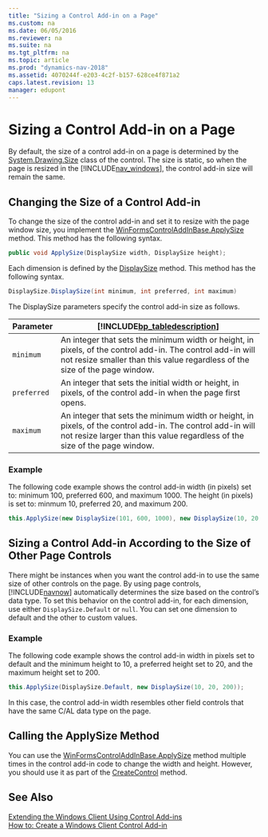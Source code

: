 ```yaml
---
title: "Sizing a Control Add-in on a Page"
ms.custom: na
ms.date: 06/05/2016
ms.reviewer: na
ms.suite: na
ms.tgt_pltfrm: na
ms.topic: article
ms.prod: "dynamics-nav-2018"
ms.assetid: 4070244f-e203-4c2f-b157-628ce4f871a2
caps.latest.revision: 13
manager: edupont
---
```

# Sizing a Control Add-in on a Page
By default, the size of a control add-in on a page is determined by the [System.Drawing.Size](assetId:///T:System.Drawing.Size) class of the control. The size is static, so when the page is resized in the [!INCLUDE[nav_windows](includes/nav_windows_md.md)], the control add-in size will remain the same.  
  
## Changing the Size of a Control Add-in  
 To change the size of the control add-in and set it to resize with the page window size, you implement the [WinFormsControlAddInBase.ApplySize](assetId:///M:Microsoft.Dynamics.Framework.UI.Extensibility.WinForms.WinFormsControlAddInBase.ApplySize(Microsoft.Dynamics.Framework.UI.Extensibility.WinForms.DisplaySize,Microsoft.Dynamics.Framework.UI.Extensibility.WinForms.DisplaySize)) method. This method has the following syntax.  
  
```c#  
public void ApplySize(DisplaySize width, DisplaySize height);  
```  
  
 Each dimension is defined by the [DisplaySize](assetId:///T:Microsoft.Dynamics.Framework.UI.Extensibility.WinForms.DisplaySize) method. This method has the following syntax.  
  
```c#  
DisplaySize.DisplaySize(int minimum, int preferred, int maximum)  
```  
  
 The DisplaySize parameters specify the control add-in size as follows.  
  
|Parameter|[!INCLUDE[bp_tabledescription](includes/bp_tabledescription_md.md)]|  
|---------------|---------------------------------------|  
|`minimum`|An integer that sets the minimum width or height, in pixels, of the control add-in. The control add-in will not resize smaller than this value regardless of the size of the page window.|  
|`preferred`|An integer that sets the initial width or height, in pixels, of the control add-in when the page first opens.|  
|`maximum`|An integer that sets the minimum width or height, in pixels, of the control add-in. The control add-in will not resize larger than this value regardless of the size of the page window.|  
  
### Example  
 The following code example shows the control add-in width \(in pixels\) set to: minimum 100, preferred 600, and maximum 1000. The height \(in pixels\) is set to: minmum 10, preferred 20, and maximum 200.  
  
```c#  
this.ApplySize(new DisplaySize(101, 600, 1000), new DisplaySize(10, 20, 200));  
```  
  
## Sizing a Control Add-in According to the Size of Other Page Controls  
 There might be instances when you want the control add-in to use the same size of other controls on the page. By using page controls, [!INCLUDE[navnow](includes/navnow_md.md)] automatically determines the size based on the control’s data type. To set this behavior on the control add-in, for each dimension, use either `DisplaySize.Default` or `null`. You can set one dimension to default and the other to custom values.  
  
### Example  
 The following code example shows the control add-in width in pixels set to default and the minimum height to 10, a preferred height set to 20, and the maximum height set to 200.  
  
```c#  
this.ApplySize(DisplaySize.Default, new DisplaySize(10, 20, 200));  
```  
  
 In this case, the control add-in width resembles other field controls that have the same C/AL data type on the page.  
  
## Calling the ApplySize Method  
 You can use the [WinFormsControlAddInBase.ApplySize](assetId:///M:Microsoft.Dynamics.Framework.UI.Extensibility.WinForms.WinFormsControlAddInBase.ApplySize(Microsoft.Dynamics.Framework.UI.Extensibility.WinForms.DisplaySize,Microsoft.Dynamics.Framework.UI.Extensibility.WinForms.DisplaySize)) method multiple times in the control add-in code to change the width and height. However, you should use it as part of the [CreateControl](assetId:///M:Microsoft.Dynamics.Framework.UI.Extensibility.WinForms.WinFormsControlAddInBase.CreateControl) method.  
  
## See Also  
 [Extending the Windows Client Using Control Add-ins](Extending-the-Windows-Client-Using-Control-Add-ins.md)   
 [How to: Create a Windows Client Control Add-in](How-to--Create-a-Windows-Client-Control-Add-in.md)